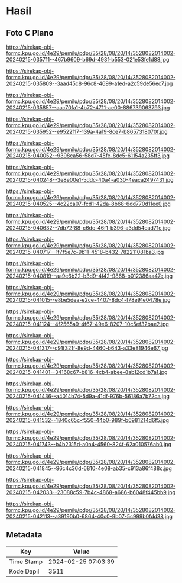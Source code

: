 # Hasil

## Foto C Plano

https://sirekap-obj-formc.kpu.go.id/4e29/pemilu/pdpr/35/28/08/20/14/3528082014002-20240215-035711--467b9609-b69d-493f-b553-021e53fe1d88.jpg

https://sirekap-obj-formc.kpu.go.id/4e29/pemilu/pdpr/35/28/08/20/14/3528082014002-20240215-035809--3aad45c8-96c8-4699-a1ed-a2c59de56ec7.jpg

https://sirekap-obj-formc.kpu.go.id/4e29/pemilu/pdpr/35/28/08/20/14/3528082014002-20240215-035857--aac70fa1-4b72-4711-ae00-886739063793.jpg

https://sirekap-obj-formc.kpu.go.id/4e29/pemilu/pdpr/35/28/08/20/14/3528082014002-20240215-035952--e9522f17-139a-4a19-8ce7-b8657318070f.jpg

https://sirekap-obj-formc.kpu.go.id/4e29/pemilu/pdpr/35/28/08/20/14/3528082014002-20240215-040052--9398ca56-58d7-45fe-8dc5-61154a235ff3.jpg

https://sirekap-obj-formc.kpu.go.id/4e29/pemilu/pdpr/35/28/08/20/14/3528082014002-20240215-040248--3e8e00e1-5ddc-40a4-a030-4eaca2497431.jpg

https://sirekap-obj-formc.kpu.go.id/4e29/pemilu/pdpr/35/28/08/20/14/3528082014002-20240215-040525--4c22ca07-fcd1-42da-8b68-6dd770d11ee0.jpg

https://sirekap-obj-formc.kpu.go.id/4e29/pemilu/pdpr/35/28/08/20/14/3528082014002-20240215-040632--7db72f88-c6dc-46f1-b396-a3dd54ead71c.jpg

https://sirekap-obj-formc.kpu.go.id/4e29/pemilu/pdpr/35/28/08/20/14/3528082014002-20240215-040717--1f7f5e7c-9b11-4518-b432-782211081ba3.jpg

https://sirekap-obj-formc.kpu.go.id/4e29/pemilu/pdpr/35/28/08/20/14/3528082014002-20240215-040819--aa9e6b22-b3d9-4f42-9868-b012386aa47e.jpg

https://sirekap-obj-formc.kpu.go.id/4e29/pemilu/pdpr/35/28/08/20/14/3528082014002-20240215-041015--e8be5dea-e2ce-4407-8dc4-f78e91e0478e.jpg

https://sirekap-obj-formc.kpu.go.id/4e29/pemilu/pdpr/35/28/08/20/14/3528082014002-20240215-041124--4f2565a9-4f67-49e6-8207-10c5ef32bae2.jpg

https://sirekap-obj-formc.kpu.go.id/4e29/pemilu/pdpr/35/28/08/20/14/3528082014002-20240215-041317--c91f321f-8e9d-4460-b643-a33e81946e67.jpg

https://sirekap-obj-formc.kpu.go.id/4e29/pemilu/pdpr/35/28/08/20/14/3528082014002-20240215-041401--34168c67-b816-4cb4-abee-8ab12cd1b7a1.jpg

https://sirekap-obj-formc.kpu.go.id/4e29/pemilu/pdpr/35/28/08/20/14/3528082014002-20240215-041436--a4014b74-5d9a-41df-976b-56186a7b72ca.jpg

https://sirekap-obj-formc.kpu.go.id/4e29/pemilu/pdpr/35/28/08/20/14/3528082014002-20240215-041532--1840c65c-f550-44b0-989f-b6981214d6f5.jpg

https://sirekap-obj-formc.kpu.go.id/4e29/pemilu/pdpr/35/28/08/20/14/3528082014002-20240215-041743--b4b2315d-a0a4-4560-824f-62a010576ab0.jpg

https://sirekap-obj-formc.kpu.go.id/4e29/pemilu/pdpr/35/28/08/20/14/3528082014002-20240215-041845--96c4c36d-6810-4e08-ab35-c913a86f488c.jpg

https://sirekap-obj-formc.kpu.go.id/4e29/pemilu/pdpr/35/28/08/20/14/3528082014002-20240215-042033--23088c59-7b4c-4868-a686-b6048f445bb9.jpg

https://sirekap-obj-formc.kpu.go.id/4e29/pemilu/pdpr/35/28/08/20/14/3528082014002-20240215-042113--a39190b0-6864-40c0-9b07-5c999b0fdd38.jpg


## Metadata

| Key        | Value               |
| ---------- | ------------------- |
| Time Stamp | 2024-02-25 07:03:39 |
| Kode Dapil | 3511                |



